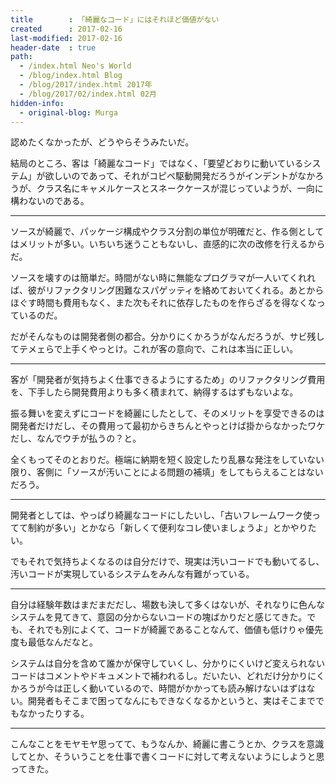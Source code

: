 ```yaml
---
title        : 「綺麗なコード」にはそれほど価値がない
created      : 2017-02-16
last-modified: 2017-02-16
header-date  : true
path:
  - /index.html Neo's World
  - /blog/index.html Blog
  - /blog/2017/index.html 2017年
  - /blog/2017/02/index.html 02月
hidden-info:
  - original-blog: Murga
---
```


認めたくなかったが、どうやらそうみたいだ。

結局のところ、客は「綺麗なコード」ではなく、「要望どおりに動いているシステム」が欲しいのであって、それがコピペ駆動開発だろうがインデントがなかろうが、クラス名にキャメルケースとスネークケースが混じっていようが、一向に構わないのである。

---

ソースが綺麗で、パッケージ構成やクラス分割の単位が明確だと、作る側としてはメリットが多い。いちいち迷うこともないし、直感的に次の改修を行えるからだ。

ソースを壊すのは簡単だ。時間がない時に無能なプログラマが一人いてくれれば、彼がリファクタリング困難なスパゲッティを絡めておいてくれる。あとからほぐす時間も費用もなく、また次もそれに依存したものを作らざるを得なくなっているのだ。

だがそんなものは開発者側の都合。分かりにくかろうがなんだろうが、サビ残してテメェらで上手くやっとけ。これが客の意向で、これは本当に正しい。

---

客が「開発者が気持ちよく仕事できるようにするため」のリファクタリング費用を、下手したら開発費用よりも多く積まれて、納得するはずもないよな。

振る舞いを変えずにコードを綺麗にしたとして、そのメリットを享受できるのは開発者だけだし、その費用って最初からきちんとやっとけば掛からなかったワケだし、なんでウチが払うの？と。

全くもってそのとおりだ。極端に納期を短く設定したり乱暴な発注をしていない限り、客側に「ソースが汚いことによる問題の補填」をしてもらえることはないだろう。

---

開発者としては、やっぱり綺麗なコードにしたいし、「古いフレームワーク使ってて制約が多い」とかなら「新しくて便利なコレ使いましょうよ」とかやりたい。

でもそれで気持ちよくなるのは自分だけで、現実は汚いコードでも動いてるし、汚いコードが実現しているシステムをみんな有難がっている。

---

自分は経験年数はまだまだだし、場数も決して多くはないが、それなりに色んなシステムを見てきて、意図の分からないコードの塊ばかりだと感じてきた。でも、それでも別によくて、コードが綺麗であることなんて、価値も低けりゃ優先度も最低なんだなと。

システムは自分を含めて誰かが保守していくし、分かりにくいけど変えられないコードはコメントやドキュメントで補われるし。だいたい、どれだけ分かりにくかろうが今は正しく動いているので、時間がかかっても読み解けないはずはない。開発者もそこまで困ってなんにもできなくなるかというと、実はそこまででもなかったりする。

---

こんなことをモヤモヤ思ってて、もうなんか、綺麗に書こうとか、クラスを意識してとか、そういうことを仕事で書くコードに対して考えないようにしようと思ってきた。
